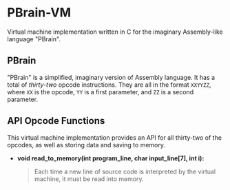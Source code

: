 PBrain-VM
=========

Virtual machine implementation written in C for the imaginary Assembly-like language "PBrain".


PBrain
-------

"PBrain" is a simplified, imaginary version of Assembly language. It has a total of *thirty-two* opcode instructions. They are all in the format `XXYYZZ`, where `XX` is the opcode, `YY` is a first parameter, and `ZZ` is a second parameter.


API Opcode Functions
---------------------
This virtual machine implementation provides an API for all thirty-two of the opcodes, as well as storing data and saving to memory.

- **void read_to_memory(int program_line, char input_line[7], int i):**
	
	> Each time a new line of source code is interpreted by the virtual machine, it must be read into memory.
